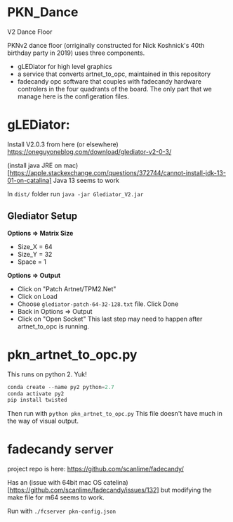 # PKN_Dance
V2 Dance Floor

PKNv2 dance floor (orriginally constructed for Nick Koshnick's 40th birthday party in 2019) 
uses three components.  
- gLEDiator for high level graphics
- a service that converts artnet_to_opc, maintained in this repository
- fadecandy opc software that couples with fadecandy hardware controlers in the four quadrants of the board.  The only part that we manage here is the configeration files. 

# gLEDiator:

Install V2.0.3 from here (or elsewhere)
https://oneguyoneblog.com/download/glediator-v2-0-3/

(install java JRE on mac)[https://apple.stackexchange.com/questions/372744/cannot-install-jdk-13-01-on-catalina]  Java 13 seems to work

In `dist/` folder run
`java -jar Glediator_V2.jar`

## Glediator Setup
**Options => Matrix Size**
- Size_X = 64
- Size_Y = 32
- Space = 1

**Options => Output**
- Click on "Patch Artnet/TPM2.Net"
- Click on Load
- Choose `glediator-patch-64-32-128.txt` file.  Click Done
- Back in Options => Output
- Click on "Open Socket" This last step may need to happen after artnet_to_opc is running.


# pkn_artnet_to_opc.py

This runs on python 2.  Yuk!
```py
conda create --name py2 python=2.7
conda activate py2
pip install twisted
```

Then run with 
`python pkn_artnet_to_opc.py`
This file doesn't have much in the way of visual output.

# fadecandy server

project repo is here:
https://github.com/scanlime/fadecandy/

Has an (issue with 64bit mac OS catelina)[https://github.com/scanlime/fadecandy/issues/132] but modifying the make file for m64 seems to work.

Run with 
`./fcserver pkn-config.json`


